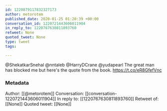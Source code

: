 ```yaml
---
id: 1220879117832327173
author: metorotem
published_date: 2020-01-25 01:20:39 +00:00
conversation_id: 1220721443606011904
in_reply_to: 1220767630811893760
retweet: None
quoted_tweet: None
type: tweet
tags:

---
```


@ShekatkarSnehal @nntaleb @HarryDCrane @yudapearl The great man has blocked me but here's the quote from the book. https://t.co/eR8GfefVnc

### Metadata

Author: [[@metorotem]]
Conversation: [[conversation-1220721443606011904]]
In reply to: [[1220767630811893760]]
Retweet of: [[None]]
Quoted tweet: [[None]]
